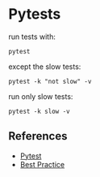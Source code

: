 # Pytests

run tests with:
```shell
pytest
```

except the slow tests:
```shell
pytest -k "not slow" -v
```

run only slow tests:
```shell
pytest -k slow -v
```

## References

- [Pytest](https://docs.pytest.org/en/7.0.x/)
- [Best Practice](https://www.nerdwallet.com/blog/engineering/5-pytest-best-practices/)